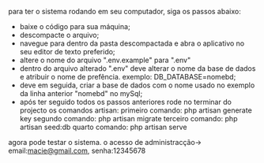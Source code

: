para ter o sistema rodando em seu computador, siga os passos abaixo:
  * baixe o código para sua máquina;
  * descompacte o arquivo;
  * navegue para dentro da pasta descompactada e abra o aplicativo no seu editor de texto preferido;
  * altere o nome do arquivo ".env.example" para ".env"
  * dentro do arquivo alterado ".env" deve alterar o nome da base de dados e atribuir o nome de prefência. exemplo: DB_DATABASE=nomebd;
  * deve em seguida, criar a base de dados com o nome usado no exemplo da linha anterior "nomebd" no mySql;
  * após ter seguido todos os passos anteriores rode no terminar do projecto os comandos artisan:
              primeiro comando: php artisan generate key
              segundo comando: php artisan migrate
              terceiro comando: php artisan seed:db
              quarto comando: php artisan serve

agora pode testar o sistema.
o acesso de administracção-> email:macie@gmail.com, senha:12345678

